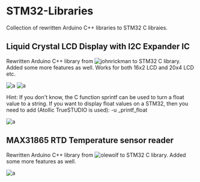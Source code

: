 # STM32-Libraries
Collection of rewritten Arduino C++ libraries to STM32 C libraies. 

## Liquid Crystal LCD Display with I2C Expander IC
Rewritten Arduino C++ library from ![johnrickman](https://github.com/johnrickman/LiquidCrystal_I2C) to STM32 C library. Added some more features as well. Works for both 16x2 LCD and 20x4 LCD etc.

![a](https://raw.githubusercontent.com/DanielMartensson/STM32-Libraries/master/LiquidCrystal%20I2C/Selecci%C3%B3n_017.png)
![a](https://raw.githubusercontent.com/DanielMartensson/STM32-Libraries/master/LiquidCrystal%20I2C/Selecci%C3%B3n_018.png)

Hint: If you don't know, the C function sprintf can be used to turn a float value to a string. If you want to display float values on a STM32, then you need to add (Atollic TrueSTUDIO is used): -u _printf_float

![a](https://raw.githubusercontent.com/DanielMartensson/STM32-Libraries/master/LiquidCrystal%20I2C/Selecci%C3%B3n_020.png)


## MAX31865 RTD Temperature sensor reader
Rewritten Arduino C++ library from ![olewolf](https://github.com/olewolf/arduino-max31865) to STM32 C library. Added some more features as well.

![a](https://raw.githubusercontent.com/DanielMartensson/STM32-Libraries/master/MAX31865/Selecci%C3%B3n_021.png)
